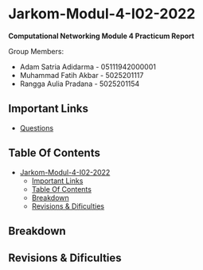 # Jarkom-Modul-4-I02-2022

**Computational Networking Module 4 Practicum Report**

Group Members:

+ Adam Satria Adidarma - 05111942000001
+ Muhammad Fatih Akbar - 5025201117
+ Rangga Aulia Pradana - 5025201154

## Important Links

+ [Questions](https://docs.google.com/document/d/1a_ITp6WYIqoJFXA2oL1jkox9AzqYGxicjr2LGPBsqBE/edit)

## Table Of Contents

- [Jarkom-Modul-4-I02-2022](#jarkom-modul-4-i02-2022)
  - [Important Links](#important-links)
  - [Table Of Contents](#table-of-contents)
  - [Breakdown](#breakdown)
  - [Revisions \& Dificulties](#revisions--dificulties)

## Breakdown



## Revisions & Dificulties
